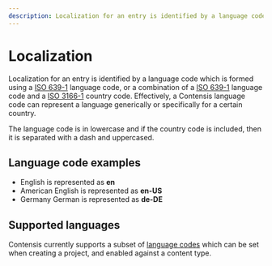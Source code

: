 ```yaml
---
description: Localization for an entry is identified by a language code which is formed using a ISO 639-1 language code, or a combination of a ISO 639-1 language code and a ISO 3166-1 country code. 
---
```

# Localization

Localization for an entry is identified by a language code which is formed using a [ISO 639-1](https://en.wikipedia.org/wiki/ISO_639-1) language code, or a combination of a [ISO 639-1](https://en.wikipedia.org/wiki/ISO_639-1) language code and a [ISO 3166-1](https://en.wikipedia.org/wiki/ISO_3166-1) country code. Effectively, a Contensis language code can represent a language generically or specifically for a certain country.

The language code is in lowercase and if the country code is included, then it is separated with a dash and uppercased.

## Language code examples

* English is represented as **en**
* American English is represented as **en-US**
* Germany German is represented as **de-DE**

## Supported languages

Contensis currently supports a subset of [language codes](https://zenhub.zengenti.com/Contensis/9/kb/content-types-and-entries/entries/multi-language-support.aspx) which can be set when creating a project, and enabled against a content type.
